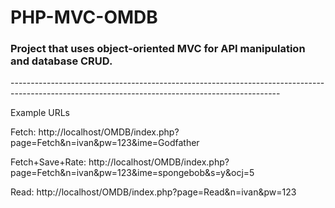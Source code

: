 # PHP-MVC-OMDB
<h3>Project that uses object-oriented MVC for API manipulation and database CRUD.</h3>
-------------------------------------------------------------------------------------------------------------------------------------------------

Example URLs

Fetch: http://localhost/OMDB/index.php?page=Fetch&n=ivan&pw=123&ime=Godfather


Fetch+Save+Rate: http://localhost/OMDB/index.php?page=Fetch&n=ivan&pw=123&ime=spongebob&s=y&ocj=5


Read: http://localhost/OMDB/index.php?page=Read&n=ivan&pw=123


